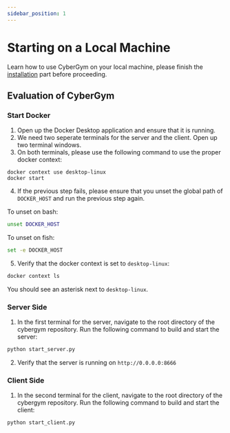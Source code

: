 ```yaml
---
sidebar_position: 1
---
```


# Starting on a Local Machine

Learn how to use CyberGym on your local machine, please finish the [installation](../installation.md) part before proceeding.

## Evaluation of CyberGym
### Start Docker
1. Open up the Docker Desktop application and ensure that it is running.
2. We need two seperate terminals for the server and the client. Open up two terminal windows.
3. On both terminals, please use the following command to use the proper docker context:
```shell
docker context use desktop-linux
docker start
```
4. If the previous step fails, please ensure that you unset the global path of `DOCKER_HOST` and run the previous step again.

To unset on bash:
```bash
unset DOCKER_HOST
```
To unset on fish:
```bash
set -e DOCKER_HOST
```
5. Verify that the docker context is set to `desktop-linux`:
```bash
docker context ls
```
You should see an asterisk next to `desktop-linux`.

### Server Side
1. In the first terminal for the server, navigate to the root directory of the cybergym repository. Run the following command to build and start the server:
```bash
python start_server.py
```
2. Verify that the server is running on `http://0.0.0.0:8666`
### Client Side
1. In the second terminal for the client, navigate to the root directory of the cybergym repository. Run the following command to build and start the client:
```bash
python start_client.py
```